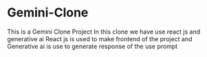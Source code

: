 # Gemini-Clone
This is a Gemini Clone Project 
In this clone we have use react js and generative ai
React js is used to make frontend of the project and Generative ai is use to generate response of the use prompt
